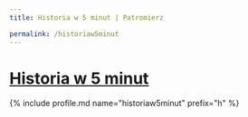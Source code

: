 ```yaml
---
title: Historia w 5 minut | Patromierz

permalink: /historiaw5minut
---
```


# [Historia w 5 minut](https://patronite.pl/historiaw5minut)

{% include profile.md name="historiaw5minut" prefix="h" %}
